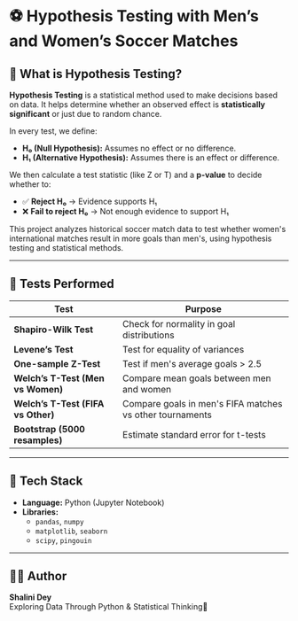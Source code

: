 # ⚽ Hypothesis Testing with Men’s and Women’s Soccer Matches

## 📖 What is Hypothesis Testing?

**Hypothesis Testing** is a statistical method used to make decisions based on data. It helps determine whether an observed effect is **statistically significant** or just due to random chance.

In every test, we define:

- **H₀ (Null Hypothesis):** Assumes no effect or no difference.
- **H₁ (Alternative Hypothesis):** Assumes there is an effect or difference.

We then calculate a test statistic (like Z or T) and a **p-value** to decide whether to:

- ✅ **Reject H₀** → Evidence supports H₁  
- ❌ **Fail to reject H₀** → Not enough evidence to support H₁

This project analyzes historical soccer match data to test whether women's international matches result in more goals than men's, using hypothesis testing and statistical methods.

---

## 🧪 Tests Performed

| Test | Purpose |
|------|---------|
| **Shapiro-Wilk Test** | Check for normality in goal distributions |
| **Levene’s Test** | Test for equality of variances |
| **One-sample Z-Test** | Test if men's average goals > 2.5 |
| **Welch’s T-Test (Men vs Women)** | Compare mean goals between men and women |
| **Welch’s T-Test (FIFA vs Other)** | Compare goals in men's FIFA matches vs other tournaments |
| **Bootstrap (5000 resamples)** | Estimate standard error for t-tests |

---

## 🧰 Tech Stack

- **Language:** Python (Jupyter Notebook)
- **Libraries:**  
  - `pandas`, `numpy`  
  - `matplotlib`, `seaborn`  
  - `scipy`, `pingouin`  

---

## 👩‍💻 Author

**Shalini Dey**  
Exploring Data Through Python & Statistical Thinking🌟
